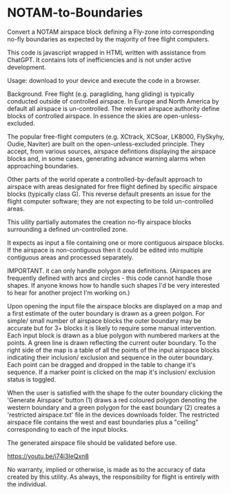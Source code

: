 # NOTAM-to-Boundaries
Convert a NOTAM airspace block defining a Fly-zone into corresponding no-fly boundaries as expected by the majority of free flight computers.

This code is javascript wrapped in HTML written with assistance from ChatGPT.  It contains lots of inefficiencies and is not under active development.

Usage: download to your device and execute the code in a browser.  

Background.  Free flight (e.g. paragliding, hang gliding) is typically conducted outside of controlled airspace.  In Europe and North America by default all airspace is un-controlled.  The relevant airspace authority define blocks of controlled airspace.  In essence the skies are open-unless-excluded.  

The popular free-flight computers (e.g. XCtrack, XCSoar, LK8000, FlySkyhy, Oudie, Naviter) are built on the  open-unless-excluded principle.  They accept, from various sources, airspace defintions displaying the airspace blocks and, in some cases, generating advance warning alarms when approaching boundaries.  

Other parts of the world operate a controlled-by-default approach to airspace with areas designated for free flight defined by specific airspace blocks (typically class G).  This reverse default presents an issue for the flight computer software; they are not expecting to be told un-controlled areas.

This uility partially automates the creation no-fly airspace blocks surrounding a defined un-controlled zone.

It expects as input a file containing one or more contiguous airspace blocks.  If the airspace is non-contiguous then it could be edited into multiple contiguous areas and processed separately.

IMPORTANT. it can only handle polygon area definitions.  (Airspaces are frequently defined with arcs and circles - this code cannot handle those shapes.  If anyone knows how to handle such shapes I'd be very interested to hear for another project I'm working on.)

Upon opening the input file the airspace blocks are displayed on a map and a first estimate of the outer boundary is drawn as a green polgon.  For simple/ small number of airspace blocks the outer boundary may be accurate but for 3+ blocks it is likely to require some manual intervention.  Each input block is drawn as a blue polygon with numbered markers at the points. A green line is drawn reflecting the current outer boundary.  To the right side of the map is a table of all the points of the input airspace blocks indicating their inclusion/ exclusion and sequence in the outer boundary. Each point can be dragged and dropped in the table to change it's sequence. If a marker point is clicked on the map it's inclusion/ exclusion status is toggled.

When the user is satisfied with the shape fo the outer boundary clicking the 'Generate Airspace' button (1) draws a red coloured polygon denoting the western boundary and a green polygon for the east boundary (2) creates a 'restricted airspace.txt' file in the devices downloads folder.  The restricted airspace file contains the west and east boundaries plus a "ceiling" corresponding to each of the input blocks.

The generated airspace file should be validated before use.

https://youtu.be/i74i3IeQxn8

No warranty, implied or otherwise, is made as to the accuracy of data created by this utility.  As always, the responsibility for flight is entirely with the individual.
